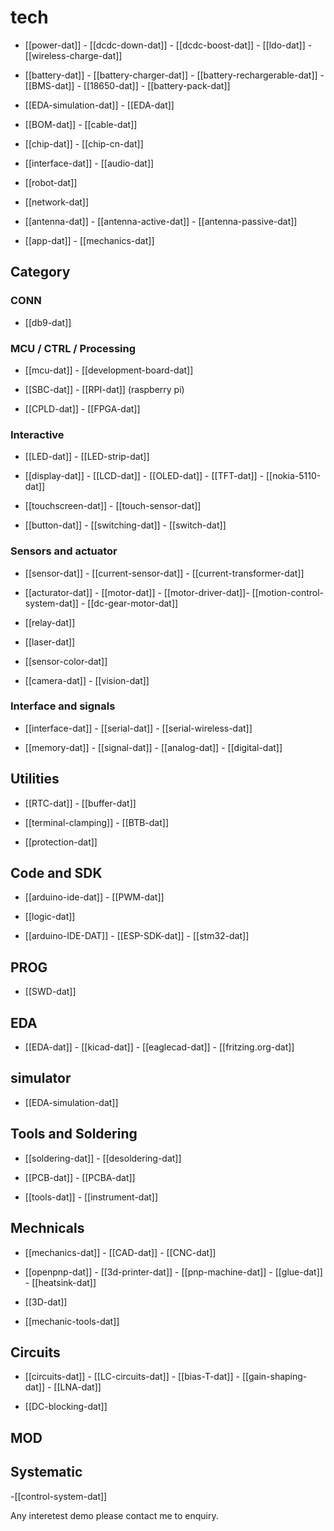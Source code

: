 
# tech 

- [[power-dat]]  - [[dcdc-down-dat]] - [[dcdc-boost-dat]] - [[ldo-dat]] - [[wireless-charge-dat]]

- [[battery-dat]] - [[battery-charger-dat]] - [[battery-rechargerable-dat]] - [[BMS-dat]] - [[18650-dat]] - [[battery-pack-dat]]
  
- [[EDA-simulation-dat]] - [[EDA-dat]]

- [[BOM-dat]] - [[cable-dat]]

- [[chip-dat]] - [[chip-cn-dat]]

- [[interface-dat]] - [[audio-dat]] 

- [[robot-dat]]

- [[network-dat]] 

- [[antenna-dat]] - [[antenna-active-dat]] - [[antenna-passive-dat]]

- [[app-dat]] - [[mechanics-dat]]


## Category


### CONN

- [[db9-dat]]

### MCU / CTRL / Processing 

- [[mcu-dat]] - [[development-board-dat]]

- [[SBC-dat]] - [[RPI-dat]] (raspberry pi)

- [[CPLD-dat]] - [[FPGA-dat]]



### Interactive

- [[LED-dat]] - [[LED-strip-dat]]

- [[display-dat]] - [[LCD-dat]] - [[OLED-dat]] - [[TFT-dat]] - [[nokia-5110-dat]]

- [[touchscreen-dat]] - [[touch-sensor-dat]]

- [[button-dat]] - [[switching-dat]] - [[switch-dat]]

### Sensors and actuator 

- [[sensor-dat]] - [[current-sensor-dat]] - [[current-transformer-dat]]
  
- [[acturator-dat]] - [[motor-dat]] - [[motor-driver-dat]]- [[motion-control-system-dat]] - [[dc-gear-motor-dat]] 

- [[relay-dat]]

- [[laser-dat]]

- [[sensor-color-dat]]

- [[camera-dat]] - [[vision-dat]]


### Interface and signals 

- [[interface-dat]] - [[serial-dat]] - [[serial-wireless-dat]]

- [[memory-dat]] - [[signal-dat]] - [[analog-dat]] - [[digital-dat]]


## Utilities 

- [[RTC-dat]] - [[buffer-dat]] 

- [[terminal-clamping]] - [[BTB-dat]]

- [[protection-dat]]

## Code and SDK 

- [[arduino-ide-dat]] - [[PWM-dat]]

- [[logic-dat]]

- [[arduino-IDE-DAT]] - [[ESP-SDK-dat]] - [[stm32-dat]]

## PROG

- [[SWD-dat]]

## EDA

- [[EDA-dat]] - [[kicad-dat]] - [[eaglecad-dat]] - [[fritzing.org-dat]]

## simulator 

- [[EDA-simulation-dat]]

## Tools and Soldering 

- [[soldering-dat]] - [[desoldering-dat]]

- [[PCB-dat]] - [[PCBA-dat]]

- [[tools-dat]] - [[instrument-dat]]

## Mechnicals 

- [[mechanics-dat]] - [[CAD-dat]] - [[CNC-dat]] 

- [[openpnp-dat]] - [[3d-printer-dat]] - [[pnp-machine-dat]] - [[glue-dat]] - [[heatsink-dat]]

- [[3D-dat]]

- [[mechanic-tools-dat]]

## Circuits 

- [[circuits-dat]] - [[LC-circuits-dat]] - [[bias-T-dat]] - [[gain-shaping-dat]] - [[LNA-dat]]

- [[DC-blocking-dat]]

## MOD

## Systematic 

-[[control-system-dat]]



Any interetest demo please contact me to enquiry.
